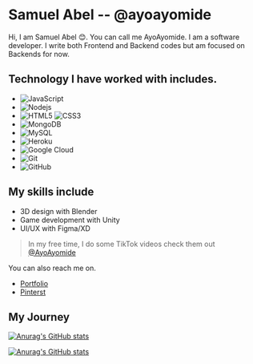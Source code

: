 # Samuel Abel -- @ayoayomide

Hi, I am Samuel Abel :blush:. You can call me AyoAyomide.
I am a software developer. I write both Frontend and Backend codes but am focused on Backends for now.

## Technology I have worked with includes.

- ![JavaScript](https://img.shields.io/badge/-JavaScript-black?style=flat-square&logo=javascript)
- ![Nodejs](https://img.shields.io/badge/-Nodejs-black?style=flat-square&logo=Node.js)
- ![HTML5](https://img.shields.io/badge/-HTML5-E34F26?style=flat-square&logo=html5&logoColor=white)
  ![CSS3](https://img.shields.io/badge/-CSS3-1572B6?style=flat-square&logo=css3)
- ![MongoDB](https://img.shields.io/badge/-MongoDB-black?style=flat-square&logo=mongodb)
- ![MySQL](https://img.shields.io/badge/-MySQL-black?style=flat-square&logo=mysql)
- ![Heroku](https://img.shields.io/badge/-Heroku-430098?style=flat-square&logo=heroku)
- ![Google Cloud](https://img.shields.io/badge/Google%20Cloud-black?style=flat-square&logo=google-cloud)
- ![Git](https://img.shields.io/badge/-Git-black?style=flat-square&logo=git)
- ![GitHub](https://img.shields.io/badge/-GitHub-181717?style=flat-square&logo=github)

## My skills include

- 3D design with Blender
- Game development with Unity
- UI/UX with Figma/XD

> In my free time, I do some TikTok videos check them out [@AyoAyomide](https://vm.tiktok.com/ZM86Ks7nV/)<br>

You can also reach me on.

- [Portfolio](https://ayoayomide.netlify.app/)
- [Pinterst](https://www.pinterest.com/ayoayomide124/)

## My Journey 

[![Anurag's GitHub stats](https://github-readme-stats.vercel.app/api?username=ayoayomide&show_icons=true&theme=merko)](https://github.com/anuraghazra/github-readme-stats)

[![Anurag's GitHub stats](https://github-readme-stats.vercel.app/api/top-langs?username=ayoayomide&theme=merko&show_icons=true&locale=en&layout=compact)](https://github.com/anuraghazra/github-readme-stats)


